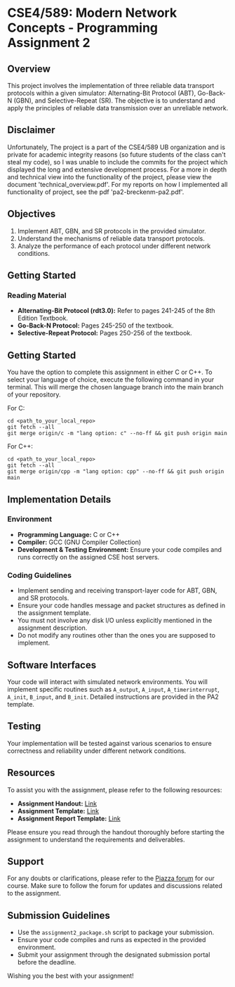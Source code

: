 # CSE4/589: Modern Network Concepts - Programming Assignment 2

## Overview

This project involves the implementation of three reliable data transport protocols within a given simulator: Alternating-Bit Protocol (ABT), Go-Back-N (GBN), and Selective-Repeat (SR). The objective is to understand and apply the principles of reliable data transmission over an unreliable network.

## Disclaimer

Unfortunately, The project is a part of the CSE4/589 UB organization and is private for academic integrity reasons (so future students of the class can't steal my code), so I was unable to include the commits for the project which displayed the long and extensive development process. For a more in depth and technical view into the functionality of the project, please view the document 'technical_overview.pdf'. For my reports on how I implemented all functionality of project, see the pdf 'pa2-breckenm-pa2.pdf'.

## Objectives

1. Implement ABT, GBN, and SR protocols in the provided simulator.
2. Understand the mechanisms of reliable data transport protocols.
3. Analyze the performance of each protocol under different network conditions.

## Getting Started

### Reading Material

- **Alternating-Bit Protocol (rdt3.0):** Refer to pages 241-245 of the 8th Edition Textbook.
- **Go-Back-N Protocol:** Pages 245-250 of the textbook.
- **Selective-Repeat Protocol:** Pages 250-256 of the textbook.

## Getting Started

You have the option to complete this assignment in either C or C++. To select your language of choice, execute the following command in your terminal. This will merge the chosen language branch into the main branch of your repository.

For C:
```
cd <path_to_your_local_repo>
git fetch --all
git merge origin/c -m "lang option: c" --no-ff && git push origin main
```

For C++:
```
cd <path_to_your_local_repo>
git fetch --all
git merge origin/cpp -m "lang option: cpp" --no-ff && git push origin main
```

## Implementation Details

### Environment

- **Programming Language:** C or C++
- **Compiler:** GCC (GNU Compiler Collection)
- **Development & Testing Environment:** Ensure your code compiles and runs correctly on the assigned CSE host servers.

### Coding Guidelines

- Implement sending and receiving transport-layer code for ABT, GBN, and SR protocols.
- Ensure your code handles message and packet structures as defined in the assignment template.
- You must not involve any disk I/O unless explicitly mentioned in the assignment description.
- Do not modify any routines other than the ones you are supposed to implement.

## Software Interfaces

Your code will interact with simulated network environments. You will implement specific routines such as `A_output`, `A_input`, `A_timerinterrupt`, `A_init`, `B_input`, and `B_init`. Detailed instructions are provided in the PA2 template.

## Testing

Your implementation will be tested against various scenarios to ensure correctness and reliability under different network conditions.

## Resources

To assist you with the assignment, please refer to the following resources:

- **Assignment Handout:** [Link](https://docs.google.com/document/d/19APCj7fT72-ArSbBqp0vaHmpp5uyvX54Mne6zmGYA9g/edit?usp=sharing)
- **Assignment Template:** [Link](https://docs.google.com/document/d/1eXE7z-Z4N458Wvc6fl5wMy1-82PueXOm4dLwZCmOQlA/edit?usp=sharing)
- **Assignment Report Template:** [Link](https://docs.google.com/document/d/1LlQW8mICq8sD6hKqXoOdWb0H2h9FB_wzDZivYMK_u48/edit?usp=sharing)

Please ensure you read through the handout thoroughly before starting the assignment to understand the requirements and deliverables.

## Support

For any doubts or clarifications, please refer to the [Piazza forum](https://piazza.com/class/lr5z5f8jkcz3hb) for our course. Make sure to follow the forum for updates and discussions related to the assignment.

## Submission Guidelines

- Use the `assignment2_package.sh` script to package your submission.
- Ensure your code compiles and runs as expected in the provided environment.
- Submit your assignment through the designated submission portal before the deadline.

Wishing you the best with your assignment!
